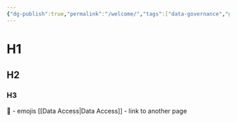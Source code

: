 ```yaml
---
{"dg-publish":true,"permalink":"/welcome/","tags":["data-governance","gardenEntry"]}
---
```


# H1


## H2


### H3


🤩 - emojis
[[Data Access\|Data Access]] - link to another page